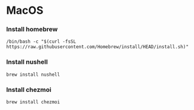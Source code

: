 
# MacOS

### Install homebrew
`/bin/bash -c "$(curl -fsSL https://raw.githubusercontent.com/Homebrew/install/HEAD/install.sh)"`

### Install nushell
`brew install nushell`

### Install chezmoi
`brew install chezmoi`
